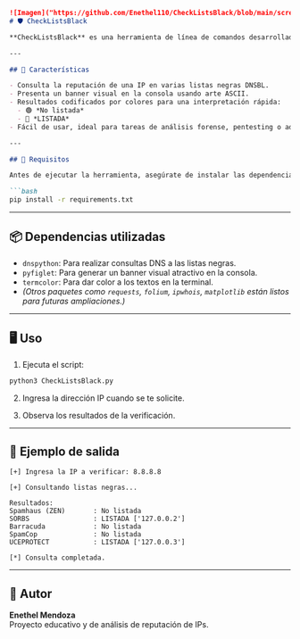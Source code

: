 ```markdown
![Imagen]("https://github.com/Enethel110/CheckListsBlack/blob/main/screenshot.png")
# 🛡️ CheckListsBlack

**CheckListsBlack** es una herramienta de línea de comandos desarrollada en Python para verificar si una dirección IP está listada en múltiples listas negras (blacklists) de seguridad reconocidas, como Spamhaus, SORBS, Barracuda, entre otras.

---

## 🚀 Características

- Consulta la reputación de una IP en varias listas negras DNSBL.
- Presenta un banner visual en la consola usando arte ASCII.
- Resultados codificados por colores para una interpretación rápida:
  - 🟢 *No listada*
  - 🔴 *LISTADA*
- Fácil de usar, ideal para tareas de análisis forense, pentesting o administración de redes.

---

## 🧰 Requisitos

Antes de ejecutar la herramienta, asegúrate de instalar las dependencias. Ya se incluye un archivo `requirements.txt`, por lo que puedes instalar todo con:

```bash
pip install -r requirements.txt
```

---

## 📦 Dependencias utilizadas

- `dnspython`: Para realizar consultas DNS a las listas negras.
- `pyfiglet`: Para generar un banner visual atractivo en la consola.
- `termcolor`: Para dar color a los textos en la terminal.
- *(Otros paquetes como `requests`, `folium`, `ipwhois`, `matplotlib` están listos para futuras ampliaciones.)*

---

## 🖥️ Uso

1. Ejecuta el script:

```bash
python3 CheckListsBlack.py
```

2. Ingresa la dirección IP cuando se te solicite.

3. Observa los resultados de la verificación.

---

## 📌 Ejemplo de salida

```
[+] Ingresa la IP a verificar: 8.8.8.8

[+] Consultando listas negras...

Resultados:
Spamhaus (ZEN)       : No listada
SORBS                : LISTADA ['127.0.0.2']
Barracuda            : No listada
SpamCop              : No listada
UCEPROTECT           : LISTADA ['127.0.0.3']

[*] Consulta completada.
```

---

## 👤 Autor

**Enethel Mendoza**  
Proyecto educativo y de análisis de reputación de IPs.
```
